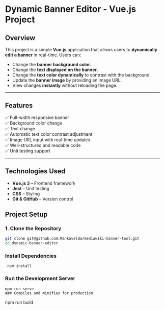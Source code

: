 
# **Dynamic Banner Editor - Vue.js Project**

## **Overview**
This project is a simple **Vue.js** application that allows users to **dynamically edit a banner** in real-time. Users can:
- Change the **banner background color**.
- Change the **text displayed on the banner**.
- Change the **text color dynamically** to contrast with the background.
- Update the **banner image** by providing an image URL.
- View changes **instantly** without reloading the page.

---

## **Features**
✅ Full-width responsive banner  
✅ Background color change  
✅ Text change  
✅ Automatic text color contrast adjustment  
✅ Image URL input with real-time updates  
✅ Well-structured and readable code  
✅ Unit testing support  

---

## **Technologies Used**
- **Vue.js 3** – Frontend framework  
- **Jest** – Unit testing  
- **CSS** – Styling  
- **Git & GitHub** – Version control  
 
## **Project Setup**
### **1. Clone the Repository**

```sh
git clone git@github.com:Mankavelda/mediawiki-banner-tool.git
cd dynamic-banner-editor
```

### Install Dependencies
```
 npm install

```
 ### Run the Development Server


```
npm run serve
### Compiles and minifies for production
```
npm run build
```

